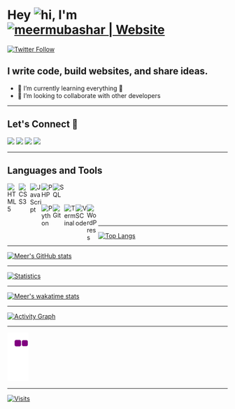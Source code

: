 # Hey <img src="https://user-images.githubusercontent.com/1303154/88677602-1635ba80-d120-11ea-84d8-d263ba5fc3c0.gif" width="28px" alt="hi">, I'm [<img alt="meermubashar | Website" width="280px" src="https://user-images.githubusercontent.com/36998183/136440688-4fcc8126-8054-4e97-aee9-a4ef12aa8af5.png">][Website]

[![Twitter Follow](https://img.shields.io/twitter/follow/meermubashar?color=1DA1F2&logo=twitter&style=for-the-badge)](https://twitter.com/intent/follow?original_referer=https%3A%2F%2Fgithub.com%2Fmeermubashar&screen_name=meermubashar)
  
## I write code, build websites, and share ideas.

- 🌱 I’m currently learning everything 🤣
- 👯 I’m looking to collaborate with other developers

---

## Let's Connect 🔗

[![](https://img.shields.io/badge/twitter-%230077B5.svg?&style=for-the-badge&logo=twitter&logoColor=white&color=1DA1F2)][Twitter]
[![](https://img.shields.io/badge/linkedin-%230077B5.svg?&style=for-the-badge&logo=linkedin&logoColor=white&color=006192)][Linkedin]
[![](https://img.shields.io/badge/instagram-%230077B5.svg?&style=for-the-badge&logo=instagram&logoColor=white&color=8a3ab9)][Instagram]
[![](https://img.shields.io/badge/facebook-%230077B5.svg?&style=for-the-badge&logo=facebook&logoColor=white&color=3b5998)][Facebook]

---

## Languages and Tools

<img align="left" alt="HTML5" width="26px" src="https://user-images.githubusercontent.com/36998183/135925505-92448181-d3fe-4cbc-b87a-c830d624439b.png" />
<img align="left" alt="CSS3" width="26px" src=
"https://user-images.githubusercontent.com/36998183/135925954-0884f938-b474-46d4-a0ab-16215aff4721.png" />
<img align="left" alt="JavaScript" width="26px" src="https://user-images.githubusercontent.com/36998183/135926036-3cdc1bb0-ee36-410e-9eb4-a2648336b9fe.png" />
<img align="left" alt="PHP" width="26px" src="https://user-images.githubusercontent.com/36998183/135926164-f8907f52-a328-4a42-8c3f-d74157defb12.png" />
<img align="left" alt="SQL" width="26" src="https://user-images.githubusercontent.com/36998183/135926220-358427b8-e17c-4efa-8fea-dd670f806770.png" />

<br /> <br />

<img align="left" alt="Python" width="26px" src="https://user-images.githubusercontent.com/36998183/135926744-d489bbbd-87eb-4a9e-8f78-5ec4f643d435.png" />
<img align="left" alt="Git" width="26px" src="https://user-images.githubusercontent.com/36998183/135926818-acfc5ff9-70be-4cac-bd0b-de16f1e1cd28.png" />
<img align="left" alt="Terminal" width="26px" src="https://user-images.githubusercontent.com/36998183/136107469-8f973703-271b-40c5-93cb-d1c590ce0037.png" />
<img align="left" alt="VSCode" width="26px" src="https://user-images.githubusercontent.com/36998183/135926909-6231156c-5e38-4463-ad43-211e20162ebf.png" />
<img align="left" alt="WordPress" width="26px" src="https://user-images.githubusercontent.com/36998183/135926960-72259577-506c-4034-8478-7ea6f2bfd226.png" />

<br /> <br />

---

[![Top Langs](https://github-readme-stats.vercel.app/api/top-langs/?username=meermubashar&layout=compact&theme=radical&hide_border=true)][Github]

---

[![Meer's GitHub stats](https://github-readme-stats.vercel.app/api?username=meermubashar&show_icons=true&theme=radical&hide_border=true)][Github]

---

[![Statistics](https://github-readme-streak-stats.herokuapp.com/?user=meermubashar&theme=radical&hide_border=true)][Github]

---

[![Meer's wakatime stats](https://github-readme-stats.vercel.app/api/wakatime?username=meermubashar&layout=compact&theme=radical&hide_border=true)][Github]

---

[![Activity Graph](https://activity-graph.herokuapp.com/graph?username=meermubashar&theme=radical&hide_border=true)][Github]

---

[![snake gif](https://github.com/meermubashar/meermubashar/blob/output/github-contribution-grid-snake.gif)][Github]

---

[![Visits](https://hits.link/hits?url=https://github.com/meermubashar&bgLeft=1F4147&bgRight=1B2A32&color=&label=Visits)][Visits]

[Website]: https://meermubashar.com?target=_blank
[Twitter]: https://twitter.com/MeerMubashar?target=_blank
[Linkedin]: https://www.linkedin.com/in/meermubashar/?target=_blank
[Instagram]: https://www.instagram.com/meermubashar/?target=_blank
[Facebook]: https://www.facebook.com/MrMeerMubashar/?target=_blank
[Visits]: https://hits.link/?target=_blank
[Github]: https://github.com/meermubashar/
